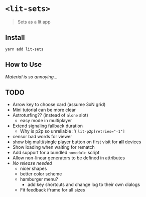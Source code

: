 # `<lit-sets>`

> Sets as a lit app

## Install

`yarn add lit-sets`

## How to Use

*Material is so annoying...*

## TODO

+ Arrow key to choose card (assume 3xN grid)
+ Mini tutorial can be more clear
+ Astroturfing?? (instead of `alone` slot)
  + easy mode in multiplayer
+ Extend signaling fallback duration
  + Why is p2p so unreliable :'( `lit-p2p[retries="-1"]`
+ censor bad words for viewer
+ show big multi/single player button on first visit for **all** devices
+ Show loading when waiting for rematch
+ Add support for a bundled `nomodule` script
+ Allow non-linear generators to be defined in attributes
+ *No release needed*
  + nicer shapes
  + better color scheme
  + hamburger menu?
    + add key shortcuts and change log to their own dialogs
  + Fit feedback iframe for all sizes
